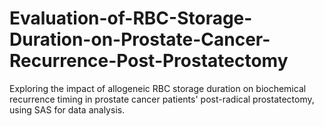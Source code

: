# Evaluation-of-RBC-Storage-Duration-on-Prostate-Cancer-Recurrence-Post-Prostatectomy
Exploring the impact of allogeneic RBC storage duration on biochemical recurrence timing in prostate cancer patients' post-radical prostatectomy, using SAS for data analysis.
